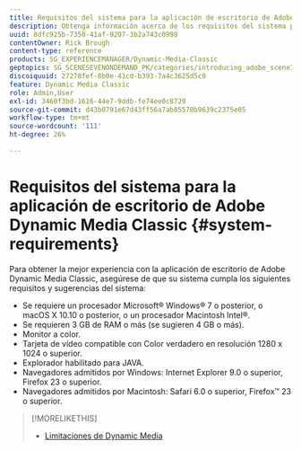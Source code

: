 ```yaml
---
title: Requisitos del sistema para la aplicación de escritorio de Adobe Dynamic Media Classic
description: Obtenga información acerca de los requisitos del sistema para obtener la mejor experiencia con Adobe Dynamic Media Classic.
uuid: 8dfc925b-7350-41af-9207-3b2a743c0998
contentOwner: Rick Brough
content-type: reference
products: SG_EXPERIENCEMANAGER/Dynamic-Media-Classic
geptopics: SG_SCENESEVENONDEMAND_PK/categories/introducing_adobe_scene7
discoiquuid: 27278fef-8b0e-41cd-b393-7a4c3625d5c0
feature: Dynamic Media Classic
role: Admin,User
exl-id: 3460f3bd-1616-44e7-9ddb-fe74ee0c8729
source-git-commit: d43b0791e67d43ff56a7ab85570b9639c2375e05
workflow-type: tm+mt
source-wordcount: '111'
ht-degree: 26%

---
```


# Requisitos del sistema para la aplicación de escritorio de Adobe Dynamic Media Classic {#system-requirements}

Para obtener la mejor experiencia con la aplicación de escritorio de Adobe Dynamic Media Classic, asegúrese de que su sistema cumpla los siguientes requisitos y sugerencias del sistema:

* Se requiere un procesador Microsoft® Windows® 7 o posterior, o macOS X 10.10 o posterior, o un procesador Macintosh Intel®.
* Se requieren 3 GB de RAM o más (se sugieren 4 GB o más).
* Monitor a color.
* Tarjeta de vídeo compatible con Color verdadero en resolución 1280 x 1024 o superior.
* Explorador habilitado para JAVA.
* Navegadores admitidos por Windows: Internet Explorer 9.0 o superior, Firefox 23 o superior.
* Navegadores admitidos por Macintosh: Safari 6.0 o superior, Firefox™ 23 o superior.

>[!MORELIKETHIS]
>
>* [Limitaciones de Dynamic Media](/help/limitations.md)


